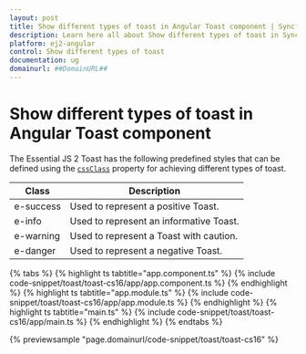 ```yaml
---
layout: post
title: Show different types of toast in Angular Toast component | Syncfusion
description: Learn here all about Show different types of toast in Syncfusion Angular Toast component of Syncfusion Essential JS 2 and more.
platform: ej2-angular
control: Show different types of toast 
documentation: ug
domainurl: ##DomainURL##
---
```


# Show different types of toast in Angular Toast component

The Essential JS 2 Toast has the following predefined styles that can be defined using the [`cssClass`](https://ej2.syncfusion.com/angular/documentation/api/toast#cssclass) property for achieving different types of toast.

| Class | Description |
| -------- | -------- |
| e-success | Used to represent a positive Toast. |
| e-info |  Used to represent an informative Toast. |
| e-warning | Used to represent a Toast with caution. |
| e-danger | Used to represent a negative Toast. |

{% tabs %}
{% highlight ts tabtitle="app.component.ts" %}
{% include code-snippet/toast/toast-cs16/app/app.component.ts %}
{% endhighlight %}
{% highlight ts tabtitle="app.module.ts" %}
{% include code-snippet/toast/toast-cs16/app/app.module.ts %}
{% endhighlight %}
{% highlight ts tabtitle="main.ts" %}
{% include code-snippet/toast/toast-cs16/app/main.ts %}
{% endhighlight %}
{% endtabs %}
  
{% previewsample "page.domainurl/code-snippet/toast/toast-cs16" %}